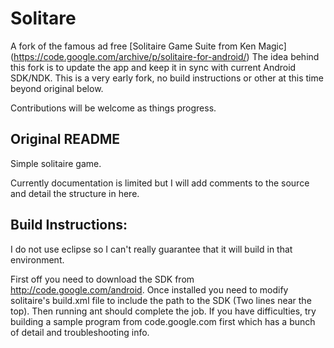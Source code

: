 # Solitare

A fork of the famous ad free 
[Solitaire Game Suite from Ken Magic] (https://code.google.com/archive/p/solitaire-for-android/)
The idea behind this fork is to update the app and keep it in sync with 
current Android SDK/NDK. This is a very early fork, no build 
instructions or other at this time beyond original below.

Contributions will be welcome as things progress.

## Original README

Simple solitaire game.

Currently documentation is limited but I will add comments to the source 
and detail the structure in here. 

Build Instructions:
------------------
I do not use eclipse so I can't really guarantee that it will build in 
that environment. 

First off you need to download the SDK from http://code.google.com/android.
Once installed you need to modify solitaire's build.xml file to include 
the path to the SDK (Two lines near the top). Then running ant should 
complete the job. If you have difficulties, try building a sample 
program from code.google.com first which has a bunch of detail and 
troubleshooting info.


